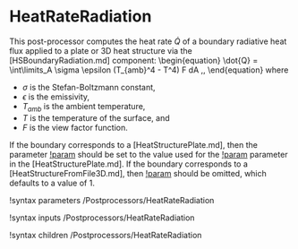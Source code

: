 # HeatRateRadiation

This post-processor computes the heat rate $\dot{Q}$ of a boundary radiative heat flux
applied to a plate or 3D heat structure via the [HSBoundaryRadiation.md]
component:
\begin{equation}
  \dot{Q} = \int\limits_A \sigma \epsilon (T_{amb}^4 - T^4) F dA \,,
\end{equation}
where

- $\sigma$ is the Stefan-Boltzmann constant,
- $\epsilon$ is the emissivity,
- $T_{amb}$ is the ambient temperature,
- $T$ is the temperature of the surface, and
- $F$ is the view factor function.

If the boundary corresponds to a [HeatStructurePlate.md], then the parameter
[!param](/Postprocessors/HeatRateRadiation/scale) should be set to the value used for the
[!param](/Components/HeatStructurePlate/depth) parameter in the [HeatStructurePlate.md].
If the boundary corresponds to a [HeatStructureFromFile3D.md], then
[!param](/Postprocessors/HeatRateRadiation/scale) should be omitted, which defaults
to a value of 1.

!syntax parameters /Postprocessors/HeatRateRadiation

!syntax inputs /Postprocessors/HeatRateRadiation

!syntax children /Postprocessors/HeatRateRadiation
